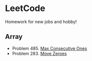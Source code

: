 # LeetCode

Homework for new jobs and hobby!

## Array

- Problem 485. [Max Consecutive Ones](https://github.com/stoneyang/LeetCode/blob/main/max_consecutive_ones.py)
- Problem 283. [Move Zeroes](https://github.com/stoneyang/LeetCode/blob/main/move_zeroes.py)
